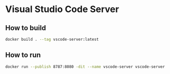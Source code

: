 # Visual Studio Code Server
## How to build
```bash
docker build . --tag vscode-server:latest
```

## How to run
```bash
docker run --publish 8787:8080 -dit --name vscode-server vscode-server:latest
```